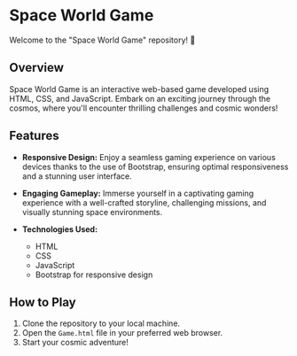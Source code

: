 # Space World Game

Welcome to the "Space World Game" repository! 🚀

## Overview

Space World Game is an interactive web-based game developed using HTML, CSS, and JavaScript. Embark on an exciting journey through the cosmos, where you'll encounter thrilling challenges and cosmic wonders!

## Features

- **Responsive Design:** Enjoy a seamless gaming experience on various devices thanks to the use of Bootstrap, ensuring optimal responsiveness and a stunning user interface.

- **Engaging Gameplay:** Immerse yourself in a captivating gaming experience with a well-crafted storyline, challenging missions, and visually stunning space environments.

- **Technologies Used:**
  - HTML
  - CSS
  - JavaScript
  - Bootstrap for responsive design

## How to Play

1. Clone the repository to your local machine.
2. Open the `Game.html` file in your preferred web browser.
3. Start your cosmic adventure!
